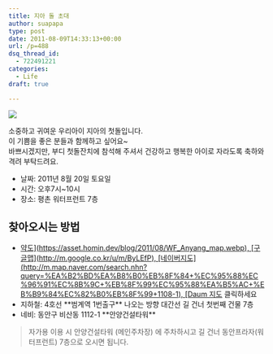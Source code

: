 ```yaml
---
title: 지아 돌 초대
author: suapapa
type: post
date: 2011-08-09T14:33:13+00:00
url: /p=488
dsq_thread_id:
  - 722491221
categories:
  - Life
draft: true

---
```

![](https://asset.homin.dev/blog/2011/08/JIA_one_year_birth_640.webp)


  
소중하고 귀여운 우리아이 지아의 첫돌입니다.  
이 기쁨을 좋은 분들과 함께하고 싶어요~  
바쁘시겠지만, 부디 첫돌잔치에 참석해 주셔서 건강하고 행복한 아이로 자라도록 축하와 격려 부탁드려요.

- 날짜: 2011년 8월 20일 토요일  
- 시간: 오후7시~10시  
- 장소: 평촌 워터프런트 7층

## 찾아오시는 방법

- [약도\](https://asset.homin.dev/blog/2011/08/WF_Anyang_map.webp), \[구글맵\](http://m.google.co.kr/u/m/ByLEfP), \[네이버지도\](http://m.map.naver.com/search.nhn?query=%EA%B2%BD%EA%B8%B0%EB%8F%84+%EC%95%88%EC%96%91%EC%8B%9C+%EB%8F%99%EC%95%88%EA%B5%AC+%EB%B9%84%EC%82%B0%EB%8F%99+1108-1), \[Daum 지도](http://local.daum.net/map/look?p=37.391338,126.950417) 클릭하세요  
- 지하철: 4호선 \*\*범계역 1번출구\*\* 나오는 방향 대간선 길 건너 첫번째 건물 7층  
- 네비: 동안구 비산동 1112-1 \*\*안양건설타워\*\*

> 자가용 이용 시 안양건설타워 (메인주차장) 에 주차하시고 길 건너 동안프라자(워터프런트) 7층으로 오시면 됩니다.